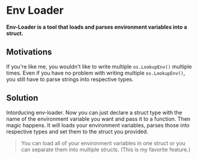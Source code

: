 # Env Loader

**Env-Loader is a tool that loads and parses environment variables into a struct.**

## Motivations

If you're like me, you wouldn't like to write multiple `os.LookupEnv()` multiple times. Even if you have no problem with writing multiple `os.LookupEnv()`, you still have to parse strings into respective types.

## Solution

Intorducing env-loader. Now you can just declare a struct type with the name of the environment variable you want and pass it to a function. Then magic happens. It will loads your environment variables, parses those into respective types and set them to the struct you provided.

> You can load all of your environment variables in one struct or you can separate them into multiple structs. (This is my favorite feature.)
